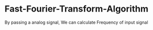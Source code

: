 # Fast-Fourier-Transform-Algorithm
By passing a analog signal, We can calculate Frequency of input signal
